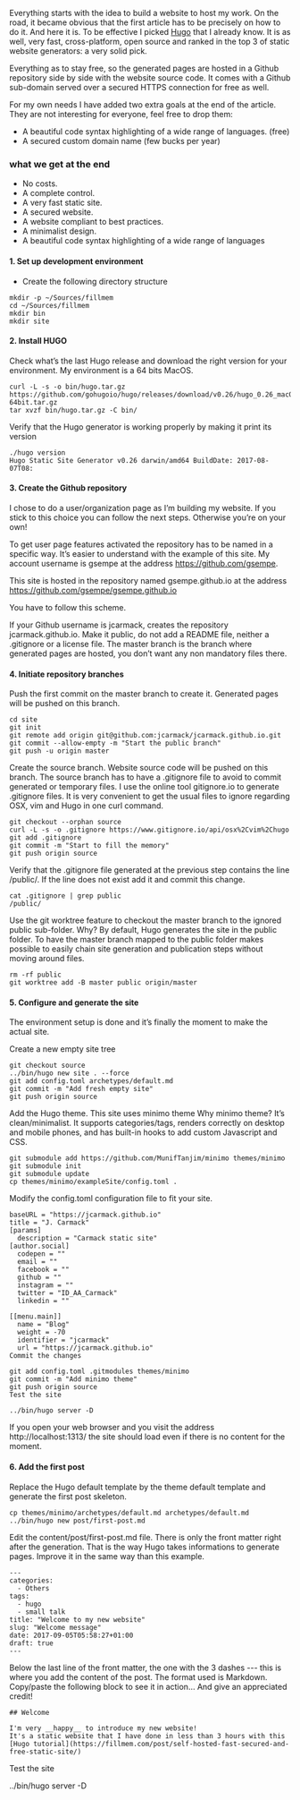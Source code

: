 Everything starts with the idea to build a website to host my work. On the road, it became obvious that the first article has to be precisely on how to do it. And here it is.
To be effective I picked [Hugo]() that I already know. It is as well, very fast, cross-platform, open source and ranked in the top 3 of static website generators: a very solid pick.

Everything as to stay free, so the generated pages are hosted in a Github repository side by side with the website source code. It comes 
with a Github sub-domain served over a secured HTTPS connection for free as well.

For my own needs I have added two extra goals at the end of the article. They are not interesting for everyone, feel free to drop them:
- A beautiful code syntax highlighting of a wide range of languages. (free)
- A secured custom domain name (few bucks per year)

### what we get at the end
- No costs.
- A complete control.
- A very fast static site.
- A secured website.
- A website compliant to best practices.
- A minimalist design.
- A beautiful code syntax highlighting of a wide range of languages

#### 1. Set up development environment
  - Create the following directory structure

```
mkdir -p ~/Sources/fillmem
cd ~/Sources/fillmem
mkdir bin
mkdir site
```
#### 2. Install HUGO
Check what’s the last Hugo release and download the right version for your environment. My environment is a 64 bits MacOS.
```
curl -L -s -o bin/hugo.tar.gz https://github.com/gohugoio/hugo/releases/download/v0.26/hugo_0.26_macOS-64bit.tar.gz
tar xvzf bin/hugo.tar.gz -C bin/
```

Verify that the Hugo generator is working properly by making it print its version
```
./hugo version
Hugo Static Site Generator v0.26 darwin/amd64 BuildDate: 2017-08-07T08:
```

#### 3. Create the Github repository

I chose to do a user/organization page as I’m building my website. If you stick to this choice you can follow the next steps. 
Otherwise you’re on your own!

To get user page features activated the repository has to be named in a specific way. It’s easier to understand with the example of this site.
My account username is gsempe at the address https://github.com/gsempe.

This site is hosted in the repository named gsempe.github.io at the address https://github.com/gsempe/gsempe.github.io

You have to follow this scheme.

If your Github username is jcarmack, creates the repository jcarmack.github.io. Make it public, do not add a README file, neither 
a .gitignore or a license file. The master branch is the branch where generated pages are hosted, you don’t want any non 
mandatory files there.

#### 4. Initiate repository branches

Push the first commit on the master branch to create it. Generated pages will be pushed on this branch.
```
cd site
git init
git remote add origin git@github.com:jcarmack/jcarmack.github.io.git
git commit --allow-empty -m "Start the public branch"
git push -u origin master
```

Create the source branch. Website source code will be pushed on this branch.
The source branch has to have a .gitignore file to avoid to commit generated or temporary files. I use the online tool gitignore.io to generate .gitignore files. It is very convenient to get the usual files to ignore regarding OSX, vim and Hugo in one curl command.

```
git checkout --orphan source
curl -L -s -o .gitignore https://www.gitignore.io/api/osx%2Cvim%2Chugo
git add .gitignore
git commit -m "Start to fill the memory"
git push origin source
```

Verify that the .gitignore file generated at the previous step contains the line /public/. If the line does not exist add it and commit this change.
```
cat .gitignore | grep public
/public/
```
Use the git worktree feature to checkout the master branch to the ignored public sub-folder.
Why? By default, Hugo generates the site in the public folder. To have the master branch mapped to the public folder makes possible to easily chain site generation and publication steps without moving around files.
```
rm -rf public
git worktree add -B master public origin/master
```

#### 5. Configure and generate the site

The environment setup is done and it’s finally the moment to make the actual site.

Create a new empty site tree
```
git checkout source
../bin/hugo new site . --force
git add config.toml archetypes/default.md
git commit -m "Add fresh empty site"
git push origin source
```
Add the Hugo theme. This site uses minimo theme
Why minimo theme? It’s clean/minimalist. It supports categories/tags, renders correctly on desktop and mobile phones, and has built-in hooks to add custom Javascript and CSS.
```
git submodule add https://github.com/MunifTanjim/minimo themes/minimo
git submodule init
git submodule update
cp themes/minimo/exampleSite/config.toml .
```
Modify the config.toml configuration file to fit your site.
```
baseURL = "https://jcarmack.github.io"
title = "J. Carmack"
[params]
  description = "Carmack static site"
[author.social]
  codepen = ""
  email = ""
  facebook = ""
  github = ""
  instagram = ""
  twitter = "ID_AA_Carmack"
  linkedin = ""

[[menu.main]]
  name = "Blog"
  weight = -70
  identifier = "jcarmack"
  url = "https://jcarmack.github.io"
Commit the changes

git add config.toml .gitmodules themes/minimo 
git commit -m "Add minimo theme"
git push origin source
Test the site

../bin/hugo server -D
```

If you open your web browser and you visit the address http://localhost:1313/ the site should load even if there is no content for the moment.

#### 6. Add the first post

Replace the Hugo default template by the theme default template and generate the first post skeleton.
```
cp themes/minimo/archetypes/default.md archetypes/default.md
../bin/hugo new post/first-post.md
```

Edit the content/post/first-post.md file. There is only the front matter right after the generation. That is the way Hugo takes informations to generate pages. Improve it in the same way than this example.
```
---
categories:
  - Others
tags:
  - hugo
  - small talk
title: "Welcome to my new website"
slug: "Welcome message"
date: 2017-09-05T05:58:27+01:00
draft: true
---
```
Below the last line of the front matter, the one with the 3 dashes --- this is where you add the content of the post. The format used is Markdown. Copy/paste the following block to see it in action… And give an appreciated credit!
```
## Welcome

I'm very __happy__ to introduce my new website!  
It's a static website that I have done in less than 3 hours with this [Hugo tutorial](https://fillmem.com/post/self-hosted-fast-secured-and-free-static-site/)
```
Test the site

../bin/hugo server -D

[](https://fillmem.com/post/fast-secured-and-free-static-site/)
